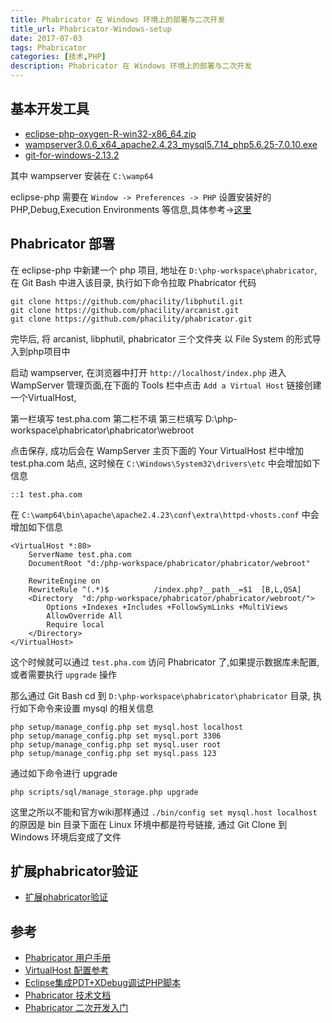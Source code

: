 ```yaml
---
title: Phabricator 在 Windows 环境上的部署与二次开发
title_url: Phabricator-Windows-setup
date: 2017-07-03
tags: Phabricator
categories: [技术,PHP]
description: Phabricator 在 Windows 环境上的部署与二次开发
---
```


## 基本开发工具

- [eclipse-php-oxygen-R-win32-x86_64.zip](http://mirror.rise.ph/eclipse/technology/epp/downloads/release/oxygen/R/eclipse-php-oxygen-R-win32-x86_64.zip)
- [wampserver3.0.6_x64_apache2.4.23_mysql5.7.14_php5.6.25-7.0.10.exe](https://wampserver-64bit.en.softonic.com/)
- [git-for-windows-2.13.2](https://git-for-windows.github.io/)

其中 wampserver 安装在 `C:\wamp64`

eclipse-php 需要在 `Window -> Preferences -> PHP` 设置安装好的 PHP,Debug,Execution Environments 等信息,具体参考->[这里](http://tiame.iteye.com/blog/1454234)

## Phabricator 部署

在 eclipse-php 中新建一个 php 项目, 地址在 `D:\php-workspace\phabricator`, 在 Git Bash 中进入该目录, 执行如下命令拉取 Phabricator 代码

```
git clone https://github.com/phacility/libphutil.git
git clone https://github.com/phacility/arcanist.git
git clone https://github.com/phacility/phabricator.git
```

完毕后, 将 arcanist, libphutil, phabricator 三个文件夹 以 File System 的形式导入到php项目中

启动 wampserver, 在浏览器中打开 `http://localhost/index.php` 进入 WampServer 管理页面,在下面的 Tools 栏中点击 `Add a Virtual Host` 链接创建一个VirtualHost, 

第一栏填写 test.pha.com
第二栏不填
第三栏填写 D:\php-workspace\phabricator\phabricator\webroot

点击保存, 成功后会在 WampServer 主页下面的 Your VirtualHost 栏中增加 test.pha.com 站点, 这时候在 `C:\Windows\System32\drivers\etc` 中会增加如下信息

```
::1 test.pha.com
```

在 `C:\wamp64\bin\apache\apache2.4.23\conf\extra\httpd-vhosts.conf` 中会增加如下信息

```
<VirtualHost *:80>
	ServerName test.pha.com
	DocumentRoot "d:/php-workspace/phabricator/phabricator/webroot"
	
	RewriteEngine on
    RewriteRule ^(.*)$          /index.php?__path__=$1  [B,L,QSA]
	<Directory  "d:/php-workspace/phabricator/phabricator/webroot/">
		Options +Indexes +Includes +FollowSymLinks +MultiViews
		AllowOverride All
		Require local
	</Directory>
</VirtualHost>
```

这个时候就可以通过 `test.pha.com` 访问 Phabricator 了,如果提示数据库未配置,或者需要执行 `upgrade` 操作

那么通过 Git Bash cd 到 `D:\php-workspace\phabricator\phabricator` 目录, 执行如下命令来设置 mysql 的相关信息

```
php setup/manage_config.php set mysql.host localhost
php setup/manage_config.php set mysql.port 3306
php setup/manage_config.php set mysql.user root
php setup/manage_config.php set mysql.pass 123
```

通过如下命令进行 upgrade

```
php scripts/sql/manage_storage.php upgrade
```

这里之所以不能和官方wiki那样通过 `./bin/config set mysql.host localhost` 的原因是 bin 目录下面在 Linux 环境中都是符号链接, 通过 Git Clone 到 Windows 环境后变成了文件

## 扩展phabricator验证

- [扩展phabricator验证](https://popozhu.github.io/2016/05/31/扩展phabricator验证/)

## 参考

- [Phabricator 用户手册](https://admin.phacility.com/book/phacility/)
- [VirtualHost 配置参考](https://httpd.apache.org/docs/2.4/vhosts/examples.html)
- [Eclipse集成PDT+XDebug调试PHP脚本](http://pjdong1990.iteye.com/blog/1610305)
- [Phabricator 技术文档](https://secure.phabricator.com/diviner/)
- [Phabricator 二次开发入门](https://secure.phabricator.com/book/phabcontrib/)
